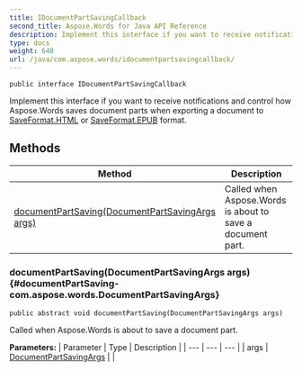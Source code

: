 ```yaml
---
title: IDocumentPartSavingCallback
second_title: Aspose.Words for Java API Reference
description: Implement this interface if you want to receive notifications and control how Aspose.Words saves document parts when exporting a document to  or  format.
type: docs
weight: 640
url: /java/com.aspose.words/idocumentpartsavingcallback/
---
```

```
public interface IDocumentPartSavingCallback
```

Implement this interface if you want to receive notifications and control how Aspose.Words saves document parts when exporting a document to [SaveFormat.HTML](../../com.aspose.words/saveformat\#HTML) or [SaveFormat.EPUB](../../com.aspose.words/saveformat\#EPUB) format.
## Methods

| Method | Description |
| --- | --- |
| [documentPartSaving(DocumentPartSavingArgs args)](#documentPartSaving-com.aspose.words.DocumentPartSavingArgs) | Called when Aspose.Words is about to save a document part. |
### documentPartSaving(DocumentPartSavingArgs args) {#documentPartSaving-com.aspose.words.DocumentPartSavingArgs}
```
public abstract void documentPartSaving(DocumentPartSavingArgs args)
```


Called when Aspose.Words is about to save a document part.

**Parameters:**
| Parameter | Type | Description |
| --- | --- | --- |
| args | [DocumentPartSavingArgs](../../com.aspose.words/documentpartsavingargs) |  |

